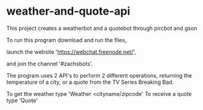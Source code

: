 # weather-and-quote-api
 This project creates a weatherbot and a quotebot through pircbot and gson
 
 To run this program download and run the files,
 
 launch the website 'https://webchat.freenode.net/', 
 
 and join the channel '#zachsbots'. 
 
 The program uses 2 API's to perform 2 different operations, returning the temperature of a city, or a quote from the TV Series Breaking 
 Bad. 
 
 To get the weather type 'Weather <cityname/zipcode'
 To receive a quote type 'Quote'
